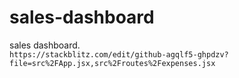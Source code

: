 # sales-dashboard
sales dashboard.
<br/>
`https://stackblitz.com/edit/github-agqlf5-ghpdzv?file=src%2FApp.jsx,src%2Froutes%2Fexpenses.jsx`
